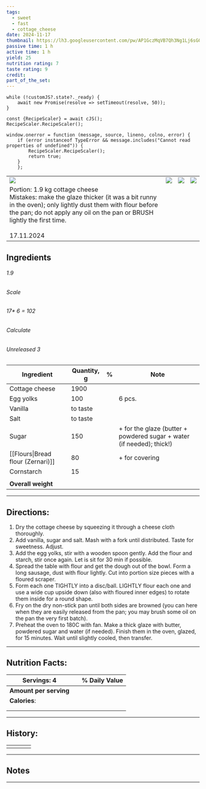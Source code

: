 ```yaml
---
tags:
  - sweet
  - fast
  - cottage_cheese
date: 2024-11-17
thumbnail: https://lh3.googleusercontent.com/pw/AP1GczMqVB7Qh3Ng1Lj6sG0ioZs8VNIWfI3EqXWomOs7hZ7VTf4v5gZtdmbbH7SvJobvxtYyoROTjY-C99QtVXQBJJmg9NW5AFE4_mTzsezjQzV1csjh0jFjVj8KyXvZjg1xSCP_FkxZVOqAkMxNbzRIk2Iy=w1171-h879-s-no-gm?authuser=0
passive time: 1 h
active time: 1 h
yield: 25
nutrition rating: 7
taste rating: 9
credit: 
part_of_the_set:
---
```

```dataviewjs
while (!customJS?.state?._ready) { 
	await new Promise(resolve => setTimeout(resolve, 50)); 
} 

const {RecipeScaler} = await cJS();
RecipeScaler.RecipeScaler();

window.onerror = function (message, source, lineno, colno, error) {
	if (error instanceof TypeError && message.includes("Cannot read properties of undefined")) {
		RecipeScaler.RecipeScaler();
		return true;
	}
    };
```

|                                                                                                                                                                                                                                           |                                                                                                                                                                                                                                      |                                                                                                                                                                                                                                      |                                                                                                                                                                                                                                      |
| ----------------------------------------------------------------------------------------------------------------------------------------------------------------------------------------------------------------------------------------- | ------------------------------------------------------------------------------------------------------------------------------------------------------------------------------------------------------------------------------------ | ------------------------------------------------------------------------------------------------------------------------------------------------------------------------------------------------------------------------------------ | ------------------------------------------------------------------------------------------------------------------------------------------------------------------------------------------------------------------------------------ |
| ![](https://lh3.googleusercontent.com/pw/AP1GczPydXQF_q5WBthugu9680wFlC3yXQ7HPOTWRLKhd7I4SFbFdjeDjAslXqFG6-cOX3djNFWc9wZn8_8GVPAVHZK-oboEZNpZVfi5mFj8HSmd0G88dTtUOxgqyPqILzdddgklGnc9yn6wDKl7St8PswdQ=w1070-h879-s-no-gm?authuser=0)      | ![](https://lh3.googleusercontent.com/pw/AP1GczOktyvroI1jquznvqxRdBd_u3hl1h87E__4h4dHU0HVf9ky6Ga2rXbCOrQWgrUB8YBcu8trCej92HD5e7vvmr2cJyUrci4BEO2tTllkqWQWbLTxEdcANQIbCaKXaNnDopjH0yovYO-dswxGE4QtH-RP=w1171-h879-s-no-gm?authuser=0) | ![](https://lh3.googleusercontent.com/pw/AP1GczO-BcpuTrZ7V_Y8hwbUbJ8B45LTjrNKLBcGK8NtaYYUg92cndZn48GRTFjweWMthu4Go27Fiyn6CYRO4HBRvUxCcDcNh1DbYlY4Q23PpBnR8i4p__fvwdqqtM0v88S2eLOOQ1ZnxIhBZsBBc3W2abY5=w1171-h879-s-no-gm?authuser=0) | ![](https://lh3.googleusercontent.com/pw/AP1GczMqVB7Qh3Ng1Lj6sG0ioZs8VNIWfI3EqXWomOs7hZ7VTf4v5gZtdmbbH7SvJobvxtYyoROTjY-C99QtVXQBJJmg9NW5AFE4_mTzsezjQzV1csjh0jFjVj8KyXvZjg1xSCP_FkxZVOqAkMxNbzRIk2Iy=w1171-h879-s-no-gm?authuser=0) |
| Portion: 1.9 kg cottage cheese<br>Mistakes: make the glaze thicker (it was a bit runny in the oven); only lightly dust them with flour before the pan; do not apply any oil on the pan or BRUSH lightly the first time.<br><br>17.11.2024 |                                                                                                                                                                                                                                      |                                                                                                                                                                                                                                      |                                                                                                                                                                                                                                      |

## Ingredients

###### 1.9
###### Scale
###### 17* 6 = 102
###### Calculate
###### Unreleased 3

| Ingredient                        | Quantity, g | %   | Note                                                                  |
| --------------------------------- | ----------- | --- | --------------------------------------------------------------------- |
| Cottage cheese                    | 1900        |     |                                                                       |
| Egg yolks                         | 100         |     | 6 pcs.                                                                |
| Vanilla                           | to taste    |     |                                                                       |
| Salt                              | to taste    |     |                                                                       |
| Sugar                             | 150         |     | + for the glaze (butter + powdered sugar + water (if needed); thick!) |
| [[Flours\|Bread flour (Zernari)]] | 80          |     | + for covering                                                        |
| Cornstarch                        | 15          |     |                                                                       |
|                                   |             |     |                                                                       |
| **Overall weight**                |             |     |                                                                       |




---
## Directions:

1. Dry the cottage cheese by squeezing it through a cheese cloth thoroughly.
2. Add vanilla, sugar and salt. Mash with a fork until distributed. Taste for sweetness. Adjust.
3. Add the egg yolks, stir with a wooden spoon gently. Add the flour and starch, stir once again. Let is sit for 30 min if possible.
4. Spread the table with flour and get the dough out of the bowl. Form a long sausage, dust with flour lightly. Cut into portion size pieces with a floured scraper.
5. Form each one TIGHTLY into a disc/ball. LIGHTLY flour each one and use a wide cup upside down (also with floured inner edges) to rotate them inside for a round shape.
7. Fry on the dry non-stick pan until both sides are browned (you can here when they are easily released from the pan; you may brush some oil on the pan the very first batch). 
8. Preheat the oven to 180C with fan. Make a thick glaze with butter, powdered sugar and water (if needed). Finish them in the oven, glazed, for 15 minutes. Wait until slightly cooled, then transfer.




---
## Nutrition Facts:

| **Servings: 4**        |     | % Daily Value |
| ---------------------- | --- | ------------- |
| **Amount per serving** |     |               |
| **Calories**:          |     |               |
|                        |     |               |
|                        |     |               |



---
## History:

|     |                   |                   |                   |
| --- | ----------------- | ----------------- | ----------------- |
|     |                   |                   |                   |


---
## Notes


>

---



